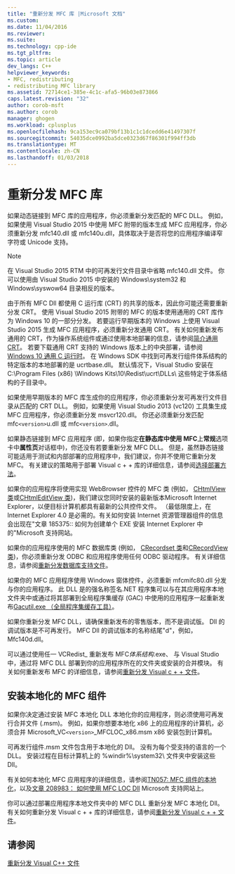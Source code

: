 ```yaml
---
title: "重新分发 MFC 库 |Microsoft 文档"
ms.custom: 
ms.date: 11/04/2016
ms.reviewer: 
ms.suite: 
ms.technology: cpp-ide
ms.tgt_pltfrm: 
ms.topic: article
dev_langs: C++
helpviewer_keywords:
- MFC, redistributing
- redistributing MFC library
ms.assetid: 72714ce1-385e-4c1c-afa5-96b03e873866
caps.latest.revision: "32"
author: corob-msft
ms.author: corob
manager: ghogen
ms.workload: cplusplus
ms.openlocfilehash: 9ca153ec9ca079bf13b1c1c1dcedd6e41497307f
ms.sourcegitcommit: 54035dce0992ba5dce0323d67f86301f994ff3db
ms.translationtype: MT
ms.contentlocale: zh-CN
ms.lasthandoff: 01/03/2018
---
```

# <a name="redistributing-the-mfc-library"></a>重新分发 MFC 库
如果动态链接到 MFC 库的应用程序，你必须重新分发匹配的 MFC DLL。 例如，如果使用 Visual Studio 2015 中使用 MFC 附带的版本生成 MFC 应用程序，你必须重新分发 mfc140.dll 或 mfc140u.dll，具体取决于是否将您的应用程序编译窄字符或 Unicode 支持。  
  
> [!NOTE]
>  在 Visual Studio 2015 RTM 中的可再发行文件目录中省略 mfc140.dll 文件。 你可以使用由 Visual Studio 2015 中安装的 Windows\system32 和 Windows\syswow64 目录相反的版本。  
  
 由于所有 MFC Dll 都使用 C 运行库 (CRT) 的共享的版本，因此你可能还需要重新分发 CRT。 使用 Visual Studio 2015 附带的 MFC 的版本使用通用的 CRT 库作为 Windows 10 的一部分分发。 若要运行早期版本的 Windows 上使用 Visual Studio 2015 生成 MFC 应用程序，必须重新分发通用 CRT。 有关如何重新发布通用的 CRT，作为操作系统组件或通过使用本地部署的信息，请参阅[简介通用 CRT](http://go.microsoft.com/fwlink/p/?linkid=617977)。 若要下载通用 CRT 支持的 Windows 版本上的中央部署，请参阅[Windows 10 通用 C 运行时](http://go.microsoft.com/fwlink/p/?LinkId=619489)。 在 Windows SDK 中找到可再发行组件体系结构的特定版本的本地部署的是 ucrtbase.dll。 默认情况下，Visual Studio 安装在 C:\Program Files (x86) \Windows Kits\10\Redist\ucrt\DLLs\ 这些特定于体系结构的子目录中。  
  
 如果使用早期版本的 MFC 库生成你的应用程序，你必须重新分发可再发行文件目录从匹配的 CRT DLL。 例如，如果使用 Visual Studio 2013 (vc120) 工具集生成 MFC 应用程序，你必须重新分发 msvcr120.dll。 你还必须重新分发匹配 mfc`<version>`u.dll 或 mfc`<version>`.dll。  
  
 如果静态链接到 MFC 应用程序 (即，如果你指定**在静态库中使用 MFC**上**常规**选项卡中**属性页**对话框中)，你还没有若要重新分发 MFC DLL。 但是，虽然静态链接可能适用于测试和内部部署的应用程序中，我们建议，你并不使用它重新分发 MFC。 有关建议的策略用于部署 Visual c + + 库的详细信息，请参阅[选择部署方法](../ide/choosing-a-deployment-method.md)。  
  
 如果你的应用程序将使用实现 WebBrowser 控件的 MFC 类 (例如， [CHtmlView 类](../mfc/reference/chtmlview-class.md)或[CHtmlEditView 类](../mfc/reference/chtmleditview-class.md))，我们建议您同时安装的最新版本Microsoft Internet Explorer，以便目标计算机都具有最新的公共控件文件。 （最低限度上，在 Internet Explorer 4.0 是必需的。有关如何安装 Internet 资源管理器组件的信息会出现在"文章 185375:: 如何为创建单个 EXE 安装 Internet Explorer 中的"Microsoft 支持网站。  
  
 如果你的应用程序使用的 MFC 数据库类 (例如， [CRecordset 类](../mfc/reference/crecordset-class.md)和[CRecordView 类](../mfc/reference/crecordview-class.md))，你必须重新分发 ODBC 和应用程序使用任何 ODBC 驱动程序。 有关详细信息，请参阅[重新分发数据库支持文件](../ide/redistributing-database-support-files.md)。  
  
 如果你的 MFC 应用程序使用 Windows 窗体控件，必须重新 mfcmifc80.dll 分发与你的应用程序。 此 DLL 是的强名称签名.NET 程序集可以与在其应用程序本地文件夹中或通过将其部署到全局程序集缓存 (GAC) 中使用的应用程序一起重新发布[Gacutil.exe （全局程序集缓存工具）](/dotnet/framework/tools/gacutil-exe-gac-tool)。  
  
 如果你重新分发 MFC DLL，请确保重新发布的零售版本，而不是调试版。 Dll 的调试版本是不可再发行。 MFC Dll 的调试版本的名称结尾"d"，例如，Mfc140d.dll。  
  
 可以通过使用任一 VCRedist_ 重新发布 MFC*体系结构*.exe、 与 Visual Studio 中，通过将 MFC DLL 部署到你的应用程序所在的文件夹或安装的合并模块。 有关如何重新发布 MFC 的详细信息，请参阅[重新分发 Visual c + + 文件](../ide/redistributing-visual-cpp-files.md)。  
  
## <a name="installation-of-localized-mfc-components"></a>安装本地化的 MFC 组件  
 如果你决定通过安装 MFC 本地化 DLL 本地化你的应用程序，则必须使用可再发行合并文件 (.msm)。 例如，如果你想要本地化 x86 上的应用程序的计算机，必须合并 Microsoft_VC`<version>`_MFCLOC_x86.msm x86 安装包到计算机。  
  
 可再发行组件.msm 文件包含用于本地化的 Dll。 没有为每个受支持的语言的一个 DLL。 安装过程在目标计算机上的 %windir%\system32\ 文件夹中安装这些 Dll。  
  
 有关如何本地化 MFC 应用程序的详细信息，请参阅[TN057: MFC 组件的本地化](../mfc/tn057-localization-of-mfc-components.md)，以及[文章 208983： 如何使用 MFC LOC Dll](http://go.microsoft.com/fwlink/p/?linkid=198025) Microsoft 支持网站上。  
  
 你可以通过部署应用程序本地文件夹中的 MFC DLL 重新分发 MFC 本地化 Dll。 有关如何重新分发 Visual c + + 库的详细信息，请参阅[重新分发 Visual c + + 文件](../ide/redistributing-visual-cpp-files.md)。  
  
## <a name="see-also"></a>请参阅  
 [重新分发 Visual C++ 文件](../ide/redistributing-visual-cpp-files.md)